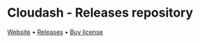 # Cloudash - Releases repository

[Website](https://cloudash.dev) • [Releases](https://github.com/cloudashdev/cloudash/releases) • [Buy license](https://cloudash.dev/#pricing)
